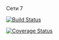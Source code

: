 Сети 7



[![Build Status](https://app.travis-ci.com/Jidim/seti7.svg?branch=main)](https://app.travis-ci.com/Jidim/seti7)

[![Coverage Status](https://coveralls.io/repos/github/Jidim/seti7/badge.svg?branch=main)](https://coveralls.io/github/Jidim/seti7?branch=main)
